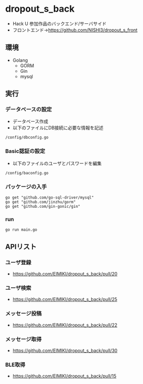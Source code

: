 # dropout_s_back
* Hack U 参加作品のバックエンド/サーバサイド
* フロントエンド→https://github.com/NISHI3/dropout_s_front
## 環境
* Golang
  * GORM
  * Gin
  * mysql
  
## 実行
### データベースの設定
* データベース作成
* 以下のファイルにDB接続に必要な情報を記述
```
/config/dbconfig.go
```

### Basic認証の設定
* 以下のファイルのユーザとパスワードを編集
```
/config/baconfig.go
```

### パッケージの入手
```
go get "github.com/go-sql-driver/mysql"
go get "github.com/jinzhu/gorm"
go get "github.com/gin-gonic/gin"
```

### run
```
go run main.go
```

## APIリスト
### ユーザ登録
* https://github.com/EIMIKI/dropout_s_back/pull/20
### ユーザ検索
* https://github.com/EIMIKI/dropout_s_back/pull/25
### メッセージ投稿
* https://github.com/EIMIKI/dropout_s_back/pull/22
### メッセージ取得
* https://github.com/EIMIKI/dropout_s_back/pull/30
### BLE取得
* https://github.com/EIMIKI/dropout_s_back/pull/15
